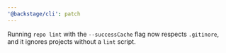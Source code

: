 ```yaml
---
'@backstage/cli': patch
---
```


Running `repo lint` with the `--successCache` flag now respects `.gitinore`, and it ignores projects without a `lint` script.
